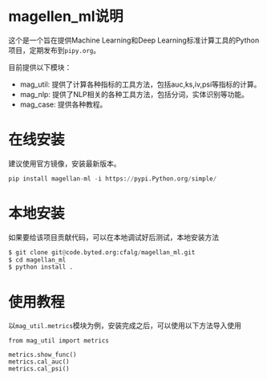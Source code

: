 # magellen_ml说明
这个是一个旨在提供Machine Learning和Deep Learning标准计算工具的Python项目，定期发布到`pipy.org`。

目前提供以下模块：
* mag_util: 提供了计算各种指标的工具方法，包括auc,ks,iv,psi等指标的计算。
* mag_nlp: 提供了NLP相关的各种工具方法，包括分词，实体识别等功能。
* mag_case: 提供各种教程。

# 在线安装
建议使用官方镜像，安装最新版本。

```python
pip install magellan-ml -i https://pypi.Python.org/simple/
```

# 本地安装
如果要给该项目贡献代码，可以在本地调试好后测试，本地安装方法

```python
$ git clone git@code.byted.org:cfalg/magellan_ml.git
$ cd magellan_ml
$ python install .
```

# 使用教程
以`mag_util.metrics`模块为例，安装完成之后，可以使用以下方法导入使用

```
from mag_util import metrics

metrics.show_func()
metrics.cal_auc()
metrics.cal_psi()
```